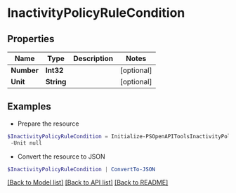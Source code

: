 # InactivityPolicyRuleCondition
## Properties

Name | Type | Description | Notes
------------ | ------------- | ------------- | -------------
**Number** | **Int32** |  | [optional] 
**Unit** | **String** |  | [optional] 

## Examples

- Prepare the resource
```powershell
$InactivityPolicyRuleCondition = Initialize-PSOpenAPIToolsInactivityPolicyRuleCondition  -Number null `
 -Unit null
```

- Convert the resource to JSON
```powershell
$InactivityPolicyRuleCondition | ConvertTo-JSON
```

[[Back to Model list]](../README.md#documentation-for-models) [[Back to API list]](../README.md#documentation-for-api-endpoints) [[Back to README]](../README.md)

